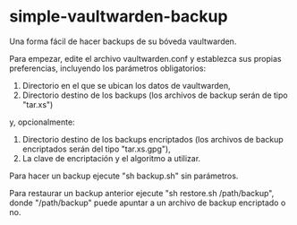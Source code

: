 # simple-vaultwarden-backup

Una forma fácil de hacer backups de su bóveda vaultwarden.

Para empezar, edite el archivo vaultwarden.conf y establezca sus propias preferencias, incluyendo
los parámetros obligatorios:

1) Directorio en el que se ubican los datos de vaultwarden,
2) Directorio destino de los backups (los archivos de backup serán de tipo "tar.xs")

y, opcionalmente:

1) Directorio destino de los backups encriptados (los archivos de backup encriptados serán del tipo "tar.xs.gpg"),
2) La clave de encriptación y el algoritmo a utilizar.

Para hacer un backup ejecute "sh backup.sh" sin parámetros.

Para restaurar un backup anterior ejecute "sh restore.sh /path/backup", donde "/path/backup" puede apuntar a un 
archivo de backup encriptado o no.

